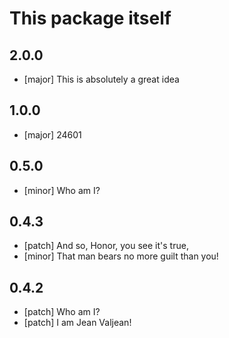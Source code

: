 # This package itself

## 2.0.0

- [major] This is absolutely a great idea

## 1.0.0

- [major] 24601

## 0.5.0

- [minor] Who am I?

## 0.4.3

- [patch] And so, Honor, you see it's true,
- [minor] That man bears no more guilt than you!

## 0.4.2

- [patch] Who am I?
- [patch] I am Jean Valjean!
